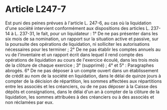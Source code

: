 # Article L247-7

Est puni des peines prévues à l'article L. 247-6, au cas où la liquidation d'une société intervient conformément aux dispositions des articles L. 237-14 à L. 237-31, le fait, pour un liquidateur :   1° De ne pas présenter dans les six mois de sa nomination, un rapport sur la situation active et passive, sur la poursuite des opérations de liquidation, ni solliciter les autorisations nécessaires pour les terminer ;   2° De ne pas établir les comptes annuels au vu de l'inventaire et un rapport écrit dans lequel il rend compte des opérations de liquidation au cours de l'exercice écoulé, dans les trois mois de la clôture de chaque exercice ;   3° (supprimé) ;   4° et 5° : Paragraphes abrogés.   6° De ne pas déposer à un compte ouvert dans un établissement de crédit au nom de la société en liquidation, dans le délai de quinze jours à compter de la décision de répartition, les sommes affectées aux répartitions entre les associés et les créanciers, ou de ne pas déposer à la Caisse des dépôts et consignations, dans le délai d'un an à compter de la clôture de la liquidation, les sommes attribuées à des créanciers ou à des associés et non réclamées par eux.